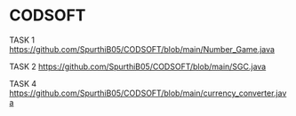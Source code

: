 # CODSOFT
TASK 1
https://github.com/SpurthiB05/CODSOFT/blob/main/Number_Game.java

TASK 2
https://github.com/SpurthiB05/CODSOFT/blob/main/SGC.java

TASK 4
https://github.com/SpurthiB05/CODSOFT/blob/main/currency_converter.java
